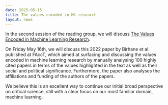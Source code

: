 ```yaml
---
date: 2025-05-15
title: The values encoded in ML research
layout: news
---
```

In the second session of the reading group, we will discuss [The Values Encoded in Machine Learning Research](https://dl.acm.org/doi/abs/10.1145/3531146.3533083).

On Friday May 16th, we will discuss this 2022 paper by Birhane et al. published at FAccT, which aimed at surfacing and discussing the values encoded in machine learning research by manually analysing 100 highly cited papers in terms of the values highlighted in the text as well as their social and political significance. Furthermore, the paper also analyses the affiliations and funding of the authors of the papers.

We believe this is an excellent way to continue our initial broad perspective on critical science, still with a clear focus on our most familiar domain, machine learning.
